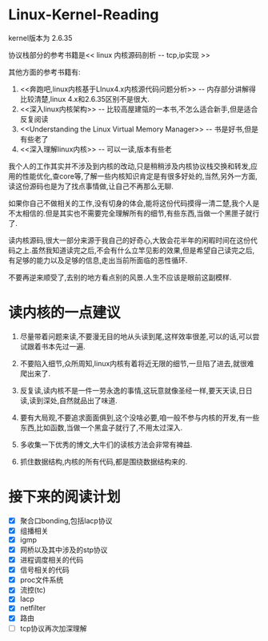 # Linux-Kernel-Reading

kernel版本为 2.6.35

协议栈部分的参考书籍是<< linux 内核源码剖析 -- tcp,ip实现 >>

其他方面的参考书籍有:
1. <<奔跑吧,linux内核基于LInux4.x内核源代码问题分析>> -- 内存部分讲解得比较清楚,linux 4.x和2.6.35区别不是很大.
2. <<深入linux内核架构>> -- 比较高屋建瓴的一本书,不怎么适合新手,但是适合反复阅读
3. <\<Understanding the Linux Virtual Memory Manager>> -- 书是好书,但是有些老了
4. <<深入理解linux内核>> -- 可以一读,版本有些老

我个人的工作其实并不涉及到内核的改动,只是稍稍涉及内核协议栈交换和转发,应用的性能优化,查core等,了解一些内核知识肯定是有很多好处的,当然,另外一方面,读这份源码也是为了找点事情做,让自己不再那么无聊.

如果你自己不做相关的工作,没有切身的体会,能将这份代码摸得一清二楚,我个人是不太相信的.但是其实也不需要完全理解所有的细节,有些东西,当做一个黑匣子就行了.

读内核源码,很大一部分来源于我自己的好奇心,大致会花半年的闲暇时间在这份代码之上.虽然我知道读完之后,不会有什么立竿见影的效果,但是希望自己读完之后,有足够的能力以及足够的信息,走出当前所面临的恶性循环.

不要再逆来顺受了,去别的地方看点别的风景.人生不应该是眼前这副模样.

# 读内核的一点建议

1. 尽量带着问题来读,不要漫无目的地从头读到尾,这样效率很差,可以的话,可以尝试跟着书本先过一遍.

2. 不要陷入细节,众所周知,linux内核有着将近无限的细节,一旦陷了进去,就很难爬出来了.

3. 反复读,读内核不是一件一劳永逸的事情,这玩意就像圣经一样,要天天读,日日读,读到深处,自然就品出了味道.

4. 要有大局观,不要追求面面俱到,这个没啥必要,咱一般不参与内核的开发,有一些东西,比如函数,当做一个黑盒子就行了,不用太过深入.

5. 多收集一下优秀的博文,大牛们的读核方法会非常有裨益.

6. 抓住数据结构,内核的所有代码,都是围绕数据结构来的.



# 接下来的阅读计划

- [x] 聚合口bonding,包括lacp协议
- [x] 组播相关
- [x] igmp
- [x] 网桥以及其中涉及的stp协议
- [x] 进程调度相关的代码
- [x] 信号相关的代码
- [x] proc文件系统
- [x] 流控(tc)
- [x] lacp
- [x] netfilter
- [x] 路由
- [ ] tcp协议再次加深理解